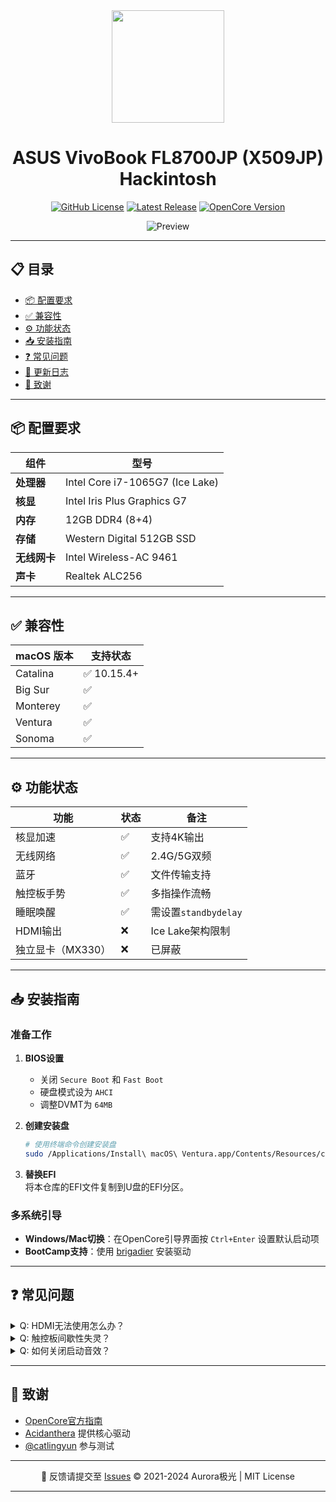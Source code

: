 <div align="center">

<img align="center" width="180" src="https://github.com/bilijp153/ASUS-VivoBook-FL8700JP-icelake-1065G7-Hackintosh/blob/main/机型效果图/hackintosh2.png" style="max-width: 100%; height: auto;">
<h1>ASUS VivoBook FL8700JP (X509JP) Hackintosh</h1>

[![GitHub License](https://img.shields.io/github/license/bilijp153/ASUS-VivoBook-FL8700JP-icelake-1065G7-Hackintosh?label=License&style=flat-square)](https://github.com/bilijp153/ASUS-VivoBook-FL8700JP-icelake-1065G7-Hackintosh/blob/main/License)
[![Latest Release](https://img.shields.io/github/v/release/bilijp153/ASUS-VivoBook-FL8700JP-Hackintosh?label=Download&style=flat-square)](https://github.com/bilijp153/ASUS-VivoBook-FL8700JP-Hackintosh/releases)
[![OpenCore Version](https://img.shields.io/badge/OpenCore-0.9.7+-blue?style=flat-square)](https://github.com/acidanthera/OpenCorePkg)

![Preview](https://github.com/bilijp153/ASUS-VivoBook-FL8700JP-icelake-1065G7-Hackintosh/blob/main/机型效果图/简体1.png)

</div>

---

## 📋 目录
- [📦 配置要求](#-配置要求)
- [✅ 兼容性](#-兼容性)
- [⚙️ 功能状态](#️-功能状态)
- [📥 安装指南](#-安装指南)
- [❓ 常见问题](#-常见问题)
- [📜 更新日志](更新日志.md)
- [🙏 致谢](#-致谢)

---

## 📦 配置要求
| **组件**       | **型号**                         |
|----------------|----------------------------------|
| **处理器**     | Intel Core i7-1065G7 (Ice Lake)  |
| **核显**       | Intel Iris Plus Graphics G7      |
| **内存**       | 12GB DDR4 (8+4)                  |
| **存储**       | Western Digital 512GB SSD        |
| **无线网卡**   | Intel Wireless-AC 9461           |
| **声卡**       | Realtek ALC256                   |

---

## ✅ 兼容性
| **macOS 版本** | **支持状态** |
|----------------|--------------|
| Catalina       | ✅ 10.15.4+   |
| Big Sur        | ✅            |
| Monterey       | ✅            |
| Ventura        | ✅            |
| Sonoma         | ✅            |

---

## ⚙️ 功能状态
| **功能**         | **状态** | **备注**                     |
|------------------|----------|------------------------------|
| 核显加速         | ✅        | 支持4K输出                   |
| 无线网络         | ✅        | 2.4G/5G双频                  |
| 蓝牙             | ✅        | 文件传输支持                 |
| 触控板手势       | ✅        | 多指操作流畅                 |
| 睡眠唤醒         | ✅        | 需设置`standbydelay`         |
| HDMI输出         | ❌        | Ice Lake架构限制             |
| 独立显卡（MX330）| ❌        | 已屏蔽                       |

---

## 📥 安装指南
### 准备工作
1. **BIOS设置**  
   - 关闭 `Secure Boot` 和 `Fast Boot`  
   - 硬盘模式设为 `AHCI`  
   - 调整DVMT为 `64MB`

2. **创建安装盘**  
   ```bash
   # 使用终端命令创建安装盘
   sudo /Applications/Install\ macOS\ Ventura.app/Contents/Resources/createinstallmedia --volume /Volumes/MyVolume
   ```

3. **替换EFI**  
   将本仓库的EFI文件复制到U盘的EFI分区。

### 多系统引导
- **Windows/Mac切换**：在OpenCore引导界面按 `Ctrl+Enter` 设置默认启动项  
- **BootCamp支持**：使用 [brigadier](https://github.com/corpnewt/brigadier) 安装驱动  

---

## ❓ 常见问题
<details>
<summary>Q: HDMI无法使用怎么办？</summary>
A: Ice Lake处理器原生不支持HDMI输出，建议使用Type-C转DP。
</details>

<details>
<summary>Q: 触控板间歇性失灵？</summary>
A: ELAN1200固件问题，暂时可通过重启或睡眠唤醒恢复。
</details>

<details>
<summary>Q: 如何关闭启动音效？</summary>
A: 系统设置 > 声音 > 取消勾选"启动时播放声音"。
</details>

---

## 🙏 致谢
- [OpenCore官方指南](https://dortania.github.io/OpenCore-Install-Guide/)
- [Acidanthera](https://github.com/acidanthera) 提供核心驱动
- [@catlingyun](https://github.com/catlingyun) 参与测试

---

<div align="center">
📧 反馈请提交至 <a href="https://github.com/bilijp153/ASUS-VivoBook-FL8700JP-Hackintosh/issues">Issues</a>  
© 2021-2024 Aurora极光 | MIT License
</div>

---